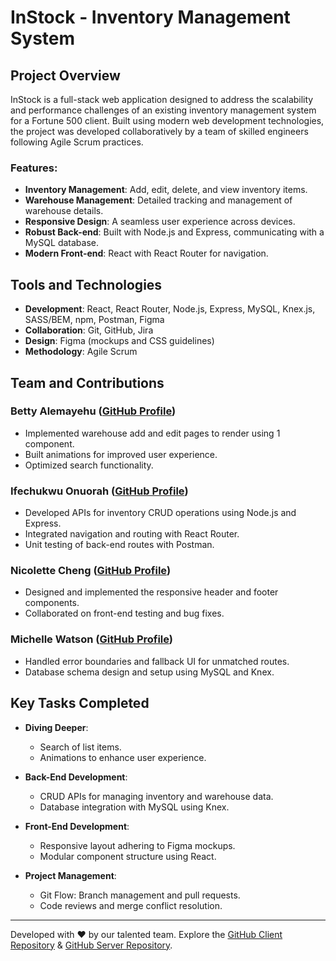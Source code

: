 # InStock - Inventory Management System

## Project Overview

InStock is a full-stack web application designed to address the scalability and performance challenges of an existing inventory management system for a Fortune 500 client. Built using modern web development technologies, the project was developed collaboratively by a team of skilled engineers following Agile Scrum practices.

### Features:

- **Inventory Management**: Add, edit, delete, and view inventory items.
- **Warehouse Management**: Detailed tracking and management of warehouse details.
- **Responsive Design**: A seamless user experience across devices.
- **Robust Back-end**: Built with Node.js and Express, communicating with a MySQL database.
- **Modern Front-end**: React with React Router for navigation.

## Tools and Technologies

- **Development**: React, React Router, Node.js, Express, MySQL, Knex.js, SASS/BEM, npm, Postman, Figma
- **Collaboration**: Git, GitHub, Jira
- **Design**: Figma (mockups and CSS guidelines)
- **Methodology**: Agile Scrum

## Team and Contributions

### Betty Alemayehu ([GitHub Profile](https://github.com/betty-alemayehu))

- Implemented warehouse add and edit pages to render using 1 component.
- Built animations for improved user experience.
- Optimized search functionality.

### Ifechukwu Onuorah ([GitHub Profile](https://github.com/ifechukwu123))

- Developed APIs for inventory CRUD operations using Node.js and Express.
- Integrated navigation and routing with React Router.
- Unit testing of back-end routes with Postman.

### Nicolette Cheng ([GitHub Profile](https://github.com/nicolette-cheng))

- Designed and implemented the responsive header and footer components.
- Collaborated on front-end testing and bug fixes.

### Michelle Watson ([GitHub Profile](https://github.com/Michelle-Watson))

- Handled error boundaries and fallback UI for unmatched routes.
- Database schema design and setup using MySQL and Knex.

## Key Tasks Completed

- **Diving Deeper**:

  - Search of list items.
  - Animations to enhance user experience.

- **Back-End Development**:

  - CRUD APIs for managing inventory and warehouse data.
  - Database integration with MySQL using Knex.

- **Front-End Development**:

  - Responsive layout adhering to Figma mockups.
  - Modular component structure using React.

- **Project Management**:
  - Git Flow: Branch management and pull requests.
  - Code reviews and merge conflict resolution.

---

Developed with ❤️ by our talented team. Explore the [GitHub Client Repository](https://github.com/betty-alemayehu/InStock/) & [GitHub Server Repository](https://github.com/betty-alemayehu/InStock-Database/).
